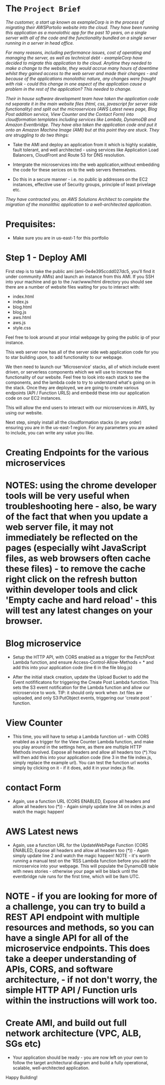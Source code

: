 
# The `Project Brief`

*The customer, a start up known as exampleCorp is in the process of migrating their AWSPortolio website into the cloud. They have been running this application as a monolothic app for the past 10 years, on a single server with all of the code and the functionality bundled on a single server running in a server in head office.*

*For many reasons, including performance issues, cost of operating and managing the server, as well as technical debt - exampleCorp have decided to migrate this application to the cloud. Anytime they needed to make a change to the website, they would accrue many hours of downtime whilst they gained access to the web server and made their changes - and because of the applications monolothic nature, any changes were fraught with risk - could this change in one aspect of the application cause a problem in the rest of the application? This needed to change.*

*Their in house software development team have taken the application code nd separate it in the main website files (html, css, javascript for server side functionality) and split out the microservices (AWS Latest news page, Blog Post addition service, View Counter and the Contact Form) into cloudformation templates including services like Lambda, DynamoDB and Amazon Eventbridge. They have also taken the application code and put it onto an Amazon Machine Image (AMI) but at this point they are stuck. They are struggling to do two things:*

- Take the AMI and deploy an application from it which is highly scalable, fault tolerant, and well architected - using services like Application Load Balancers, CloudFront and Route 53 for DNS resolution. 

- Intergrate the microservices into the web application,without embedding the code for these serices on to the web servers themselves. 

- Do this in a secure manner - i.e. no public ip addresses on the EC2 instances, effective use of Security groups, principle of least privelage etc. 

*They have contracted you, an AWS Solutions Architect to complete the migration of the monolithic application to a well-architected application*. 

# Prequisites:

- Make sure you are in us-east-1 for this portfolio

# Step 1 - Deploy AMI

First step is to take the public ami (ami-0e4e395ccdd027dc5, you'll find it under community AMIs) and launch an instance from this AMI. If you SSH into your machine and go to the /var/www/html directory you should see there are a number of website files waiting for you to interact with:

- index.html
- index.js
- blog.html
- blog.js
- aws.html 
- aws.js
- style.css

Feel free to look around at your intial webpage by going the public ip of your instance.

This web server now has all of the server side web application code for you to star building upon, to add functionality to our webpage.

We then need to launch our 'Microservice' stacks, all of which include event driven, or serverless components which we will use to increase the functionality of our website. Feel free to look into each stack to see the components, and the lambda code to try to understand what's going on in the stack. Once they are deployed, we are going to create various endpoints (API / Function URLS) and embedd these into our application code on our EC2 instances. 

This will allow the end users to interact with our microservices in AWS, by using our website. 

Next step, simply install all the cloudformation stacks (in any order) ensuring you are in the us-east-1 region. For any parameters you are asked to include, you can write any value you like. 

# Creating Endpoints for the various microservices

# NOTES: using the chrome developer tools will be very useful when troubleshooting here - also, be wary of the fact that when you update a web server file, it may not immediately be reflected on the pages (especially wiht JavaScript files, as web browsers often cache these files) - to remove the cache right click on the refresh button within developer tools and click 'Empty cache and hard reload' - this will test any latest changes on your browser.


# Blog microservice

- Setup the HTTP API, with CORS enabled as a trigger for the FetchPost Lambda function, and ensure Access-Control-Allow-Methods = * and add this into your application code (line 6 in the file blog.js)

- After the initial stack creation, update the Upload Bucket to add the Event notifificatons for triggering the Create Post Lambda function. This sets the S3 event notification for the Lambda function and allow our microservice to work. TIP: it should only work when .txt files are uploaded, and only S3:PutObject events, triggering our 'create post ' function. 


# View Counter 

- This time, you will have to setup a Lambda function url -  with CORS enabled as a trigger for the View Counter Lambda function, and make you play around in the settings here, as there are multiple HTTP Methods involved. Expose all headers and allow all headers too (*).You will then add this into your application code (line 3 in the file index.js, simply replace the example url). You can test the function url works simply by clicking on it - if it does, add it in your index.js file. 

# contact Form

- Again, use a function URL (CORS ENABLED, Expose all headers and allow all headers too (*)) - Again simply update line 34 on index.js and watch the magic happen!


# AWS Latest news

- Again, use a function URL for the UpdateWebPage Function (CORS ENABLED, Expose all headers and allow all headers too (*)) - Again simply update line 2 and watch the magic happen! NOTE - it's worth running a manual test on the 'RSS Lambda function before you add the microservice into your webpage. This will populate the DynamoDB table with news stories - otherwise your page will be black until the eventbridge rule runs for the first time, which will be 9am UTC. 

# NOTE - if you are looking for more of a challenge, you can try to build a REST API endpoint with multiple resources and methods, so you can have a single API for all of the microservice endpoints. This does take a deeper understanding of APIs, CORS, and software architecture, - if not don't worry, the simple HTTP API / Function urls within the instructions will work too. 

# Create AMI, and build out full network architecture (VPC, ALB, SGs etc)

- Your application should be ready - you are now left on your own to follow the target architectural diagram and build a fully operational, scalable, well-architected application.

Happy Building! 
